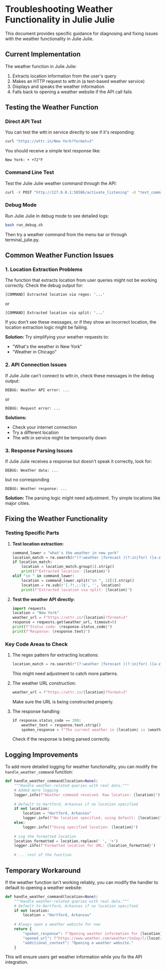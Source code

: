 # Troubleshooting Weather Functionality in Julie Julie

This document provides specific guidance for diagnosing and fixing issues with the weather functionality in Julie Julie.

## Current Implementation

The weather function in Julie Julie:
1. Extracts location information from the user's query
2. Makes an HTTP request to wttr.in (a text-based weather service)
3. Displays and speaks the weather information
4. Falls back to opening a weather website if the API call fails

## Testing the Weather Function

### Direct API Test

You can test the wttr.in service directly to see if it's responding:

```bash
curl "https://wttr.in/New York?format=3"
```

You should receive a simple text response like:
```
New York: ☀️ +72°F
```

### Command Line Test

Test the Julie Julie weather command through the API:

```bash
curl -X POST "http://127.0.0.1:58586/activate_listening" -d "text_command=what's the weather in New York"
```

### Debug Mode

Run Julie Julie in debug mode to see detailed logs:

```bash
bash run_debug.sh
```

Then try a weather command from the menu bar or through terminal_julie.py.

## Common Weather Function Issues

### 1. Location Extraction Problems

The function that extracts location from user queries might not be working correctly. Check the debug output for:

```
[COMMAND] Extracted location via regex: '...'
```

or

```
[COMMAND] Extracted location via split: '...'
```

If you don't see these messages, or if they show an incorrect location, the location extraction logic might be failing.

**Solution:** Try simplifying your weather requests to:
- "What's the weather in New York"
- "Weather in Chicago"

### 2. API Connection Issues

If Julie Julie can't connect to wttr.in, check these messages in the debug output:

```
DEBUG: Weather API error: ...
```

or

```
DEBUG: Request error: ...
```

**Solutions:**
- Check your internet connection
- Try a different location
- The wttr.in service might be temporarily down

### 3. Response Parsing Issues

If Julie Julie receives a response but doesn't speak it correctly, look for:

```
DEBUG: Weather data: ...
```

but no corresponding

```
DEBUG: Weather response: ...
```

**Solution:** The parsing logic might need adjustment. Try simple locations like major cities.

## Fixing the Weather Functionality

### Testing Specific Parts

1. **Test location extraction:**
   ```python
   command_lower = "what's the weather in new york"
   location_match = re.search(r"(?:weather |forecast )(?:in|for) ([a-zA-Z0-9 ]+)(?:$|[?])", command_lower)
   if location_match:
       location = location_match.group(1).strip()
       print(f"Extracted location: {location}")
   elif "in " in command_lower:
       location = command_lower.split("in ", 1)[1].strip()
       location = re.sub(r'[.?!,;:]$', '', location)
       print(f"Extracted location via split: {location}")
   ```

2. **Test the weather API directly:**
   ```python
   import requests
   location = "New York"
   weather_url = f"https://wttr.in/{location}?format=3"
   response = requests.get(weather_url, timeout=5)
   print(f"Status code: {response.status_code}")
   print(f"Response: {response.text}")
   ```

### Key Code Areas to Check

1. The regex pattern for extracting locations:
   ```python
   location_match = re.search(r"(?:weather |forecast )(?:in|for) ([a-zA-Z0-9 ]+)(?:$|[?])", command_lower)
   ```
   This might need adjustment to catch more patterns.

2. The weather URL construction:
   ```python
   weather_url = f"https://wttr.in/{location}?format=3"
   ```
   Make sure the URL is being constructed properly.

3. The response handling:
   ```python
   if response.status_code == 200:
       weather_text = response.text.strip()
       spoken_response = f"The current weather in {location} is {weather_text}."
   ```
   Check if the response is being parsed correctly.

## Logging Improvements

To add more detailed logging for weather functionality, you can modify the `handle_weather_command` function:

```python
def handle_weather_command(location=None):
    """Handle weather-related queries with real data."""
    # Added more logging
    logger.info(f"Weather command received. Raw location: {location}")
    
    # Default to Hartford, Arkansas if no location specified
    if not location:
        location = "Hartford, Arkansas"
        logger.info(f"No location specified, using default: {location}")
    else:
        logger.info(f"Using specified location: {location}")
    
    # Log the formatted location
    location_formatted = location.replace(' ', '+')
    logger.info(f"Formatted location for URL: {location_formatted}")
    
    # ... rest of the function
```

## Temporary Workaround

If the weather function isn't working reliably, you can modify the handler to default to opening a weather website:

```python
def handle_weather_command(location=None):
    """Handle weather-related queries with real data."""
    # Default to Hartford, Arkansas if no location specified
    if not location:
        location = "Hartford, Arkansas"
    
    # Always open a weather website for now
    return {
        "spoken_response": f"Opening weather information for {location}.",
        "opened_url": f"https://www.weather.com/weather/today/l/{location.replace(' ', '+')}",
        "additional_context": "Opening a weather website."
    }
```

This will ensure users get weather information while you fix the API integration.
